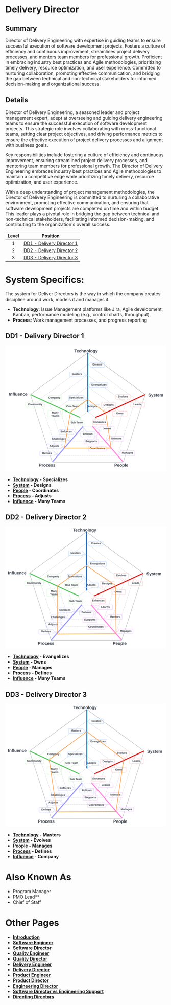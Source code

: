 # Delivery Director
## Summary
Director of Delivery Engineering with expertise in guiding teams to ensure successful execution of software development projects. Fosters a culture of efficiency and continuous improvement, streamlines project delivery processes, and mentors team members for professional growth. Proficient in embracing industry best practices and Agile methodologies, prioritizing timely delivery, resource optimization, and user experience. Committed to nurturing collaboration, promoting effective communication, and bridging the gap between technical and non-technical stakeholders for informed decision-making and organizational success.

## Details
Director of Delivery Engineering, a seasoned leader and project management expert, adept at overseeing and guiding delivery engineering teams to ensure the successful execution of software development projects. This strategic role involves collaborating with cross-functional teams, setting clear project objectives, and driving performance metrics to ensure the effective execution of project delivery processes and alignment with business goals.

Key responsibilities include fostering a culture of efficiency and continuous improvement, ensuring streamlined project delivery processes, and mentoring team members for professional growth. The Director of Delivery Engineering embraces industry best practices and Agile methodologies to maintain a competitive edge while prioritizing timely delivery, resource optimization, and user experience.

With a deep understanding of project management methodologies, the Director of Delivery Engineering is committed to nurturing a collaborative environment, promoting effective communication, and ensuring that software development projects are completed on time and within budget. This leader plays a pivotal role in bridging the gap between technical and non-technical stakeholders, facilitating informed decision-making, and contributing to the organization's overall success.

| Level | Position |
| :---: | :---: |
| 1 | [DD1 - Delivery Director 1](#dd1---delivery-director-1) |
| 2 | [DD2 - Delivery Director 2](#dd2---delivery-director-2) |
| 3 | [DD3 - Delivery Director 3](#dd3---delivery-director-3) |

# System Specifics:
The system for Deliver Directors is the way in which the company creates discipline around work, models it and manages it.
* **Technology**: Issue Management platforms like Jira, Agile development, Kanban, performance modeling (e.g., control charts, throughput) 
* **Process**: Work management processes, and progress reporting 

## DD1 - Delivery Director 1

![System Dimensions](charts/Layr-Engineering-Path-DD1.png "Delivery Director 1")

* **[Technology](README.md#technology) - Specializes**
* **[System](README.md#technology) - Designs**
* **[People](README.md#people) - Coordinates**
* **[Process](README.md#process) - Adjusts**
* **[Influence](README.md#influence) - Many Teams**

## DD2 - Delivery Director 2

![System Dimensions](charts/Layr-Engineering-Path-DD2.png "Delivery Director 2")

* **[Technology](README.md#technology) - Evangelizes**
* **[System](README.md#technology) - Owns**
* **[People](README.md#people) - Manages**
* **[Process](README.md#process) - Defines**
* **[Influence](README.md#influence) - Many Teams**

## DD3 - Delivery Director 3

![System Dimensions](charts/Layr-Engineering-Path-DD3.png "Delivery Director 3")

* **[Technology](README.md#technology) - Masters**
* **[System](README.md#technology) - Evolves**
* **[People](README.md#people) - Manages**
* **[Process](README.md#process) - Defines**
* **[Influence](README.md#influence) - Company**

# Also Known As
* Program Manager
* PMO Lead**
* Chief of Staff

# Other Pages
* [**Introduction**](README.md)
* [**Software Engineer**](Software-Engineer.md)
* [**Software Director**](Software-Director.md) 
* [**Quality Engineer**](Quality-Engineer.md)
* [**Quality Director**](Quality-Director.md)
* [**Delivery Engineer**](Delivery-Engineer.md)
* [**Delivery Director**](Delivery-Director.md)
* [**Product Engineer**](Product-Engineer.md)
* [**Product Director**](Product-Director.md)
* [**Engineering Director**](Engineering-Director.md)
* [**Software Director vs Engineering Support**](Comparison-Software-Director-Engineering-Director.md)
* [**Directing Directors**](Directing-Directors.md)
